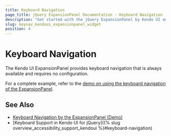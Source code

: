 ```yaml
---
title: Keyboard Navigation
page_title: jQuery ExpansionPanel Documentation - Keyboard Navigation
description: "Get started with the jQuery ExpansionPanel by Kendo UI and learn about the accessibility support it provides through its keyboard navigation functionality."
slug: keynav_kendoui_expansionpanel_widget
position: 4
---
```


# Keyboard Navigation

The Kendo UI ExpansionPanel provides keyboard navigation that is always available and requires no configuration.

For a complete example, refer to the [demo on using the keyboard navigation of the ExpansionPanel](https://demos.telerik.com/kendo-ui/expansionanel/keyboard-navigation).  


## See Also

* [Keyboard Navigation by the ExpansionPanel (Demo)](https://demos.telerik.com/kendo-ui/expansionpanel/keyboard-navigation)
* [Keyboard Support in Kendo UI for jQuery]({% slug overview_accessibility_support_kendoui %}#keyboard-navigation)
